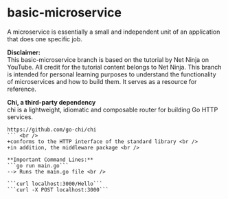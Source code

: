 # basic-microservice

A microservice is essentially a small and independent unit of an application that does one specific job. <br />

**Disclaimer:** <br />
This basic-microservice branch is based on the tutorial by Net Ninja on YouTube. All credit for the tutorial content belongs to Net Ninja. This branch is intended for personal learning purposes to understand the functionality of microservices and how to build them. It serves as a resource for reference.

**Chi, a third-party dependency** <br />
chi is a lightweight, idiomatic and composable router for building Go HTTP services. <br />
```
https://github.com/go-chi/chi
``` <br />
+conforms to the HTTP interface of the standard library <br />
+in addition, the middleware package <br />

**Important Command Lines:**
```go run main.go```
--> Runs the main.go file <br />

```curl localhost:3000/Hello```
```curl -X POST localhost:3000```
